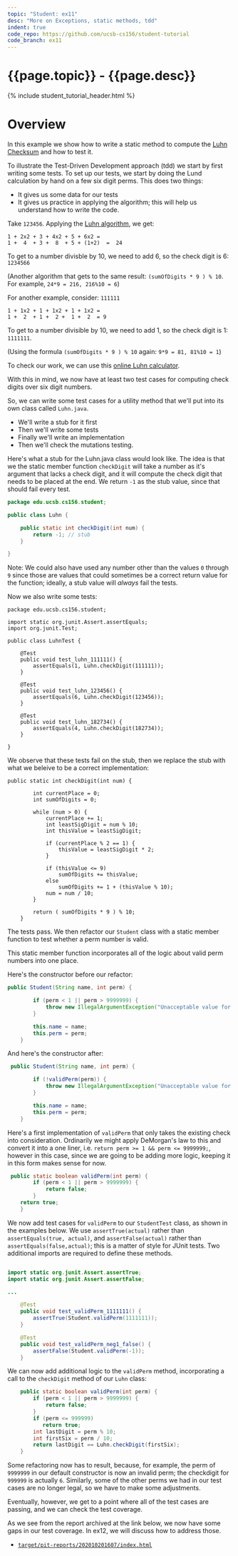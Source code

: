 ```yaml
---
topic: "Student: ex11"
desc: "More on Exceptions, static methods, tdd"
indent: true
code_repo: https://github.com/ucsb-cs156/student-tutorial
code_branch: ex11
---
```


# {{page.topic}} - {{page.desc}}

{% include student_tutorial_header.html %}



# Overview

In this example we show how to write a static method
to compute the [Luhn Checksum](https://en.wikipedia.org/wiki/Luhn_algorithm) and how to test it.

To illustrate the Test-Driven Development approach (tdd) we start by
first writing some tests.  To set up our tests, we start by doing
the Lund calculation by hand on a few six digit perms.   This does two things:
* It gives us some data for our tests
* It gives us practice in applying the algorithm; this will help us
  understand how to write the code.

Take `123456`.  Applying the [Luhn algorithm](https://en.wikipedia.org/wiki/Luhn_algorithm), we get:
 
```
1 + 2x2 + 3 + 4x2 + 5 + 6x2 =
1 +  4  + 3 +  8  + 5 + (1+2)  =  24
```

To get to a number divisble by 10, we need to add 6,
so the check digit is 6: `1234566`

(Another algorithm that gets to the same result: `(sumOfDigits * 9 ) % 10`.  For example, `24*9 = 216, 216%10 = 6`)


For another example, consider: `111111`

```
1 + 1x2 + 1 + 1x2 + 1 + 1x2 = 
1 +  2  + 1 +  2 +  1 +  2  = 9
```

To get to a number divisible by 10, we need to add 1,
so the check digit is 1: `1111111`.

(Using the formula  `(sumOfDigits * 9 ) % 10` again:   `9*9 = 81, 81%10 = 1`)

To check our work, we can use this [online Luhn calculator](https://simplycalc.com/luhn-calculate.php).

With this in mind, we now have at least two test cases
for computing check digits over six digit numbers.

So, we can write some test cases for a utility method
that we'll put into its own class called `Luhn.java`.

* We'll write a stub for it first
* Then we'll write some tests
* Finally we'll write an implementation
* Then we'll check the mutations testing.

Here's what a stub for the Luhn.java class would look like.  The idea is that we the static member function `checkDigit` will take a number as it's argument that lacks a check digit, and it will compute the check digit that needs to be placed at the end.   We return `-1` as the stub value, since that should fail every test.

```java
package edu.ucsb.cs156.student;

public class Luhn {

    public static int checkDigit(int num) {
    	return -1; // stub
    }

}
```

Note: We could also have used any number other than the values `0`
through `9` since those are values that could sometimes be a correct
return value for the function; ideally, a stub value will *always*
fail the tests.


Now we also write some tests:

```
package edu.ucsb.cs156.student;

import static org.junit.Assert.assertEquals;
import org.junit.Test;

public class LuhnTest {

    @Test
    public void test_luhn_111111() {
        assertEquals(1, Luhn.checkDigit(111111));
    }

    @Test
    public void test_luhn_123456() {
        assertEquals(6, Luhn.checkDigit(123456));
    }

    @Test
    public void test_luhn_182734() {
        assertEquals(4, Luhn.checkDigit(182734));
    }

}
```

We observe that these tests fail on the stub, then we replace the stub
with what we beleive to be a correct implementation:

```
public static int checkDigit(int num) {
        
        int currentPlace = 0;
        int sumOfDigits = 0;

        while (num > 0) {
            currentPlace += 1;
            int leastSigDigit = num % 10;
            int thisValue = leastSigDigit;

            if (currentPlace % 2 == 1) {
                thisValue = leastSigDigit * 2;
            }

            if (thisValue <= 9)
                sumOfDigits += thisValue;
            else
                sumOfDigits += 1 + (thisValue % 10);
            num = num / 10;
        }

        return ( sumOfDigits * 9 ) % 10;
    }
```

The tests pass.    We then refactor our `Student` class with
a static member function to test whether a perm number is valid.

This static member function incorporates all of the logic about
valid perm numbers into one place.

Here's the constructor before our refactor:


```java
public Student(String name, int perm) {

        if (perm < 1 || perm > 9999999) {
            throw new IllegalArgumentException("Unacceptable value for perm: " + perm);
        }

        this.name = name;
        this.perm = perm;
    }

```


And here's the constructor after:

```java
 public Student(String name, int perm) {

        if (!validPerm(perm)) {
            throw new IllegalArgumentException("Unacceptable value for perm: " + perm);
        }

        this.name = name;
        this.perm = perm;
    }
```

Here's a first implementation of `validPerm` that only
takes the existing check into consideration.  Ordinarily we might
apply DeMorgan's law to this and convert it into a one liner, i.e. `return perm >= 1 && perm <= 9999999;`, however in this case, since we are going to
be adding more logic, keeping it in this form makes sense for now.

```java
 public static boolean validPerm(int perm) {
        if (perm < 1 || perm > 9999999) {
            return false;
        }
	return true;
    }
```

We now add test cases for `validPerm` to our `StudentTest` class, as shown in the examples below.   We use `assertTrue(actual)` rather than `assertEquals(true, actual)`, and `assertFalse(actual)` rather than `assertEquals(false,actual)`; this is a matter of style for JUnit tests.   Two additional imports are required to define these methods.

```java

import static org.junit.Assert.assertTrue;
import static org.junit.Assert.assertFalse;

...

    @Test
    public void test_validPerm_1111111() {
        assertTrue(Student.validPerm(1111111));
    }

    @Test
    public void test_validPerm_neg1_false() {
        assertFalse(Student.validPerm(-1));
    }
```

We can now add additional logic to the `validPerm` method,
incorporating a call to the `checkDigit` method of our `Luhn` class:

```java
    public static boolean validPerm(int perm) {
        if (perm < 1 || perm > 9999999) {
            return false;
        }
        if (perm <= 999999)
           return true;
        int lastDigit = perm % 10;
        int firstSix = perm / 10;
        return lastDigit == Luhn.checkDigit(firstSix);
    }
```

Some refactoring now has to result, because, for example, the perm of
`9999999` in our default constructor is now an invalid perm; the
checkdigit for `999999` is actually `6`.  Similarly, some of the other
perms we had in our test cases are no longer legal, so we have to make
some adjustments.

Eventually, however, we get to a point where all of the test cases
are passing, and we can check the test coverage.

As we see from the report archived at the link below,
we now have some gaps in our test coverage.  In ex12, we will
discuss how to address those.

* [`target/pit-reports/202010201607/index.html`](target/pit-reports/202010201607/index.html)






  
